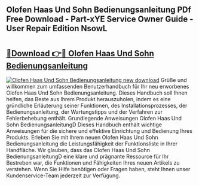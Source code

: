 ## Olofen Haas Und Sohn Bedienungsanleitung PDf Free Download - Part-xYE Service Owner Guide - User Repair Edition NsowL

# <h2><a href="http://df001m4.blite.top/?on=Olofen+Haas+Und+Sohn+Bedienungsanleitung">🔗Download 👉🔴 Olofen Haas Und Sohn Bedienungsanleitung</a></h2>

[![Olofen Haas Und Sohn Bedienungsanleitung new download](https://i.imgur.com/lujVjoI.png)](http://df001m4.blite.top/?on=Olofen+Haas+Und+Sohn+Bedienungsanleitung)
Grüße und willkommen zum umfassenden Benutzerhandbuch für Ihr neu erworbenes Olofen Haas Und Sohn Bedienungsanleitung. Dieses Handbuch soll Ihnen helfen, das Beste aus Ihrem Produkt herauszuholen, indem es eine gründliche Erläuterung seiner Funktionen, des Installationsprozesses, der Bedienungsanleitung, der Wartungstipps und der Verfahren zur Fehlerbehebung enthält. Grundlegende Anweisungen Olofen Haas Und Sohn BedienungsanleitungD Dieses Handbuch enthält wichtige Anweisungen für die sichere und effektive Einrichtung und Bedienung Ihres Produkts. Erleben Sie mit Ihrem neuen Olofen Haas Und Sohn Bedienungsanleitung die Leistungsfähigkeit der Funktionsliste in Ihrer Handfläche. Wir glauben, dass das Olofen Haas Und Sohn BedienungsanleitungD eine klare und prägnante Ressource für Ihr Bestreben war, die Funktionen und Fähigkeiten Ihres neuen Artikels zu verstehen. Wenn Sie Hilfe benötigen oder Fragen haben, steht Ihnen unser Kundenservice-Team jederzeit zur Verfügung.
